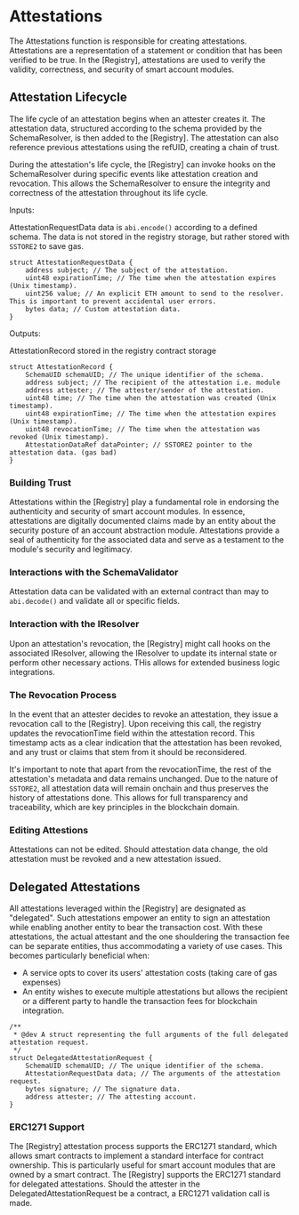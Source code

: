 # Attestations

The Attestations function is responsible for creating attestations. Attestations are a representation of a statement or condition that has been verified to be true. In the [Registry], attestations are used to verify the validity, correctness, and security of smart account modules.

## Attestation Lifecycle

The life cycle of an attestation begins when an attester creates it. The attestation data, structured according to the schema provided by the SchemaResolver, is then added to the [Registry]. The attestation can also reference previous attestations using the refUID, creating a chain of trust.

During the attestation's life cycle, the [Registry] can invoke hooks on the SchemaResolver during specific events like attestation creation and revocation. This allows the SchemaResolver to ensure the integrity and correctness of the attestation throughout its life cycle.

Inputs:

AttestationRequestData
data is `abi.encode()` according to a defined schema. The data is not stored in the registry storage, but rather stored with `SSTORE2` to save gas.


```solidity
struct AttestationRequestData {
    address subject; // The subject of the attestation.
    uint48 expirationTime; // The time when the attestation expires (Unix timestamp).
    uint256 value; // An explicit ETH amount to send to the resolver. This is important to prevent accidental user errors.
    bytes data; // Custom attestation data.
}
```
Outputs:

AttestationRecord stored in the registry contract storage

```solidity
struct AttestationRecord {
    SchemaUID schemaUID; // The unique identifier of the schema.
    address subject; // The recipient of the attestation i.e. module
    address attester; // The attester/sender of the attestation.
    uint48 time; // The time when the attestation was created (Unix timestamp).
    uint48 expirationTime; // The time when the attestation expires (Unix timestamp).
    uint48 revocationTime; // The time when the attestation was revoked (Unix timestamp).
    AttestationDataRef dataPointer; // SSTORE2 pointer to the attestation data. (gas bad)
}
```

### Building Trust

Attestations within the [Registry] play a fundamental role in endorsing the authenticity and security of smart account modules.
In essence, attestations are digitally documented claims made by an entity about the security posture of an account abstraction module. 
Attestations provide a seal of authenticity for the associated data and serve as a testament to the module's security and legitimacy.


### Interactions with the SchemaValidator

Attestation data can be validated with an external contract than may to `abi.decode()` and validate all or specific fields.

### Interaction with the IResolver

Upon an attestation's revocation, the [Registry] might call hooks on the associated IResolver, allowing the IResolver to update its internal state or
perform other necessary actions. THis allows for extended business logic integrations.
### The Revocation Process

In the event that an attester decides to revoke an attestation, they issue a revocation call to the [Registry]. Upon receiving this call, the registry updates the revocationTime field within the attestation record. This timestamp acts as a clear indication that the attestation has been revoked, and any trust or claims that stem from it should be reconsidered.

It's important to note that apart from the revocationTime, the rest of the attestation's metadata and data remains unchanged. 
Due to the nature of `SSTORE2`, all attestation data will remain onchain and thus preserves the history of attestations done.
This allows for full transparency and traceability, which are key principles in the blockchain domain.



### Editing Attestions

Attestations can not be edited. Should attestation data change,  the old attestation must be revoked and a new attestation issued.

## Delegated Attestations

All attestations leveraged within the [Registry] are designated as "delegated".
Such attestations empower an entity to sign an attestation while enabling another entity to
bear the transaction cost. With these attestations, the actual attestant and the one shouldering the
transaction fee can be separate entities, thus accommodating a variety of use cases.
This becomes particularly beneficial when:

-   A service opts to cover its users' attestation costs (taking care of gas expenses)
-   An entity wishes to execute multiple attestations but allows the recipient or a different party to handle the transaction fees for blockchain integration.

```solidity
/**
 * @dev A struct representing the full arguments of the full delegated attestation request.
 */
struct DelegatedAttestationRequest {
    SchemaUID schemaUID; // The unique identifier of the schema.
    AttestationRequestData data; // The arguments of the attestation request.
    bytes signature; // The signature data.
    address attester; // The attesting account.
}
```

### ERC1271 Support

The [Registry] attestation process supports the ERC1271 standard, which allows smart contracts to implement a standard interface for contract ownership. This is particularly useful for smart account modules that are owned by a smart contract. The [Registry] supports the ERC1271 standard for delegated attestations.
Should the attester in the DelegatedAttestationRequest be a contract, a ERC1271 validation call is made.

